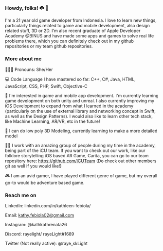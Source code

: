 ### Howdy, folks! ☘️ 👋

I'm a 21 year old game developer from Indonesia. I love to learn new things, particularly things related to game and mobile development, also design related stuff, 3D or 2D. I'm also recent graduate of Apple Developer Academy @BINUS and have made some apps and games to solve real life problems there, which you can definitely check out in my github repositories or my team github repositories.

### More about me
🧘🏼‍♂️ Pronouns: She/Her

💻 Code Language I have mastered so far: C++, C#, Java, HTML, JavaScript, CSS, PHP, Swift, Objective-C

🥂 I'm interested in game and mobile app development. I'm currently learning game development on both unity and unreal. I also currently improving my iOS Development to expand from what I learned in the academy (particularly on the use of external library and networking concept in Swift, as well as the Design Patterns). I would also like to learn other tech stack, like Machine Learning, AR/VR, etc in the future!

💎 I can do low poly 3D Modeling, currently learning to make a more detailed model

👌🏻 I work with an amazing group of people during my time in the academy, being part of the iCU team. If you want to check out our work, like our folklore storytelling iOS based AR Game, Carita, you can go to our team repository here: https://github.com/iCUTeam (Do check out other members git as well if you would like!)

🎮 I am an avid gamer, I have played different genre of game, but my overall go-to would be adventure based game.

### Reach me on

LinkedIn: linkedin.com/in/kathleen-febiola/

Email: kathy.febiola02@gmail.com

Instagram: @kathkathrenata26

Discord: rayelight/ rayeLight#1689

Twitter (Not really active): @raye_skLight


<!--
**ReiKath26/ReiKath26** is a ✨ _special_ ✨ repository because its `README.md` (this file) appears on your GitHub profile.

Here are some ideas to get you started:

- 🔭 I’m currently working on ...
- 🌱 I’m currently learning ...
- 👯 I’m looking to collaborate on ...
- 🤔 I’m looking for help with ...
- 💬 Ask me about ...
- 📫 How to reach me: ...
- 😄 Pronouns: ...
- ⚡ Fun fact: ...
-->

